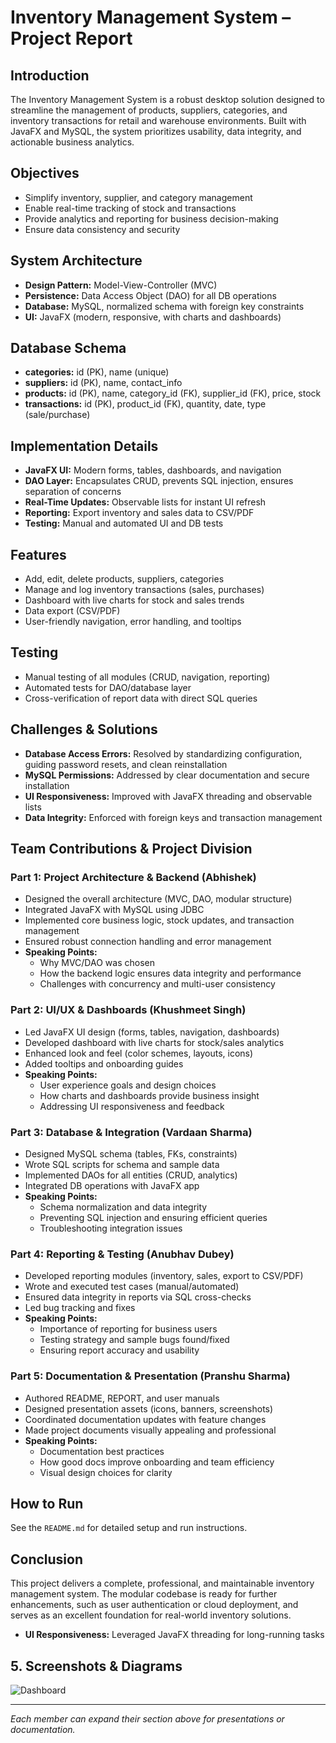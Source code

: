 # Inventory Management System – Project Report

## Introduction
The Inventory Management System is a robust desktop solution designed to streamline the management of products, suppliers, categories, and inventory transactions for retail and warehouse environments. Built with JavaFX and MySQL, the system prioritizes usability, data integrity, and actionable business analytics.

## Objectives
- Simplify inventory, supplier, and category management
- Enable real-time tracking of stock and transactions
- Provide analytics and reporting for business decision-making
- Ensure data consistency and security

## System Architecture
- **Design Pattern:** Model-View-Controller (MVC)
- **Persistence:** Data Access Object (DAO) for all DB operations
- **Database:** MySQL, normalized schema with foreign key constraints
- **UI:** JavaFX (modern, responsive, with charts and dashboards)

## Database Schema
- **categories:** id (PK), name (unique)
- **suppliers:** id (PK), name, contact_info
- **products:** id (PK), name, category_id (FK), supplier_id (FK), price, stock
- **transactions:** id (PK), product_id (FK), quantity, date, type (sale/purchase)

## Implementation Details
- **JavaFX UI:** Modern forms, tables, dashboards, and navigation
- **DAO Layer:** Encapsulates CRUD, prevents SQL injection, ensures separation of concerns
- **Real-Time Updates:** Observable lists for instant UI refresh
- **Reporting:** Export inventory and sales data to CSV/PDF
- **Testing:** Manual and automated UI and DB tests

## Features
- Add, edit, delete products, suppliers, categories
- Manage and log inventory transactions (sales, purchases)
- Dashboard with live charts for stock and sales trends
- Data export (CSV/PDF)
- User-friendly navigation, error handling, and tooltips

## Testing
- Manual testing of all modules (CRUD, navigation, reporting)
- Automated tests for DAO/database layer
- Cross-verification of report data with direct SQL queries

## Challenges & Solutions
- **Database Access Errors:** Resolved by standardizing configuration, guiding password resets, and clean reinstallation
- **MySQL Permissions:** Addressed by clear documentation and secure installation
- **UI Responsiveness:** Improved with JavaFX threading and observable lists
- **Data Integrity:** Enforced with foreign keys and transaction management

## Team Contributions & Project Division

### Part 1: Project Architecture & Backend (Abhishek)
- Designed the overall architecture (MVC, DAO, modular structure)
- Integrated JavaFX with MySQL using JDBC
- Implemented core business logic, stock updates, and transaction management
- Ensured robust connection handling and error management
- **Speaking Points:**
  - Why MVC/DAO was chosen
  - How the backend logic ensures data integrity and performance
  - Challenges with concurrency and multi-user consistency

### Part 2: UI/UX & Dashboards (Khushmeet Singh)
- Led JavaFX UI design (forms, tables, navigation, dashboards)
- Developed dashboard with live charts for stock/sales analytics
- Enhanced look and feel (color schemes, layouts, icons)
- Added tooltips and onboarding guides
- **Speaking Points:**
  - User experience goals and design choices
  - How charts and dashboards provide business insight
  - Addressing UI responsiveness and feedback

### Part 3: Database & Integration (Vardaan Sharma)
- Designed MySQL schema (tables, FKs, constraints)
- Wrote SQL scripts for schema and sample data
- Implemented DAOs for all entities (CRUD, analytics)
- Integrated DB operations with JavaFX app
- **Speaking Points:**
  - Schema normalization and data integrity
  - Preventing SQL injection and ensuring efficient queries
  - Troubleshooting integration issues

### Part 4: Reporting & Testing (Anubhav Dubey)
- Developed reporting modules (inventory, sales, export to CSV/PDF)
- Wrote and executed test cases (manual/automated)
- Ensured data integrity in reports via SQL cross-checks
- Led bug tracking and fixes
- **Speaking Points:**
  - Importance of reporting for business users
  - Testing strategy and sample bugs found/fixed
  - Ensuring report accuracy and usability

### Part 5: Documentation & Presentation (Pranshu Sharma)
- Authored README, REPORT, and user manuals
- Designed presentation assets (icons, banners, screenshots)
- Coordinated documentation updates with feature changes
- Made project documents visually appealing and professional
- **Speaking Points:**
  - Documentation best practices
  - How good docs improve onboarding and team efficiency
  - Visual design choices for clarity

## How to Run
See the `README.md` for detailed setup and run instructions.

## Conclusion
This project delivers a complete, professional, and maintainable inventory management system. The modular codebase is ready for further enhancements, such as user authentication or cloud deployment, and serves as an excellent foundation for real-world inventory solutions.
- **UI Responsiveness:** Leveraged JavaFX threading for long-running tasks

## 5. Screenshots & Diagrams
![Dashboard](assets/dashboard.png)

---

*Each member can expand their section above for presentations or documentation.*
